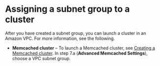 # Assigning a subnet group to a cluster<a name="SubnetGroups.Assigning"></a>

After you have created a subnet group, you can launch a cluster in an Amazon VPC\. For more information, see the following\.
+ **Memcached cluster** – To launch a Memcached cluster, see [Creating a Memcached cluster](Clusters.Create.CON.Memcached.md)\. In step 7\.a \(**Advanced Memcached Settings**\), choose a VPC subnet group\.